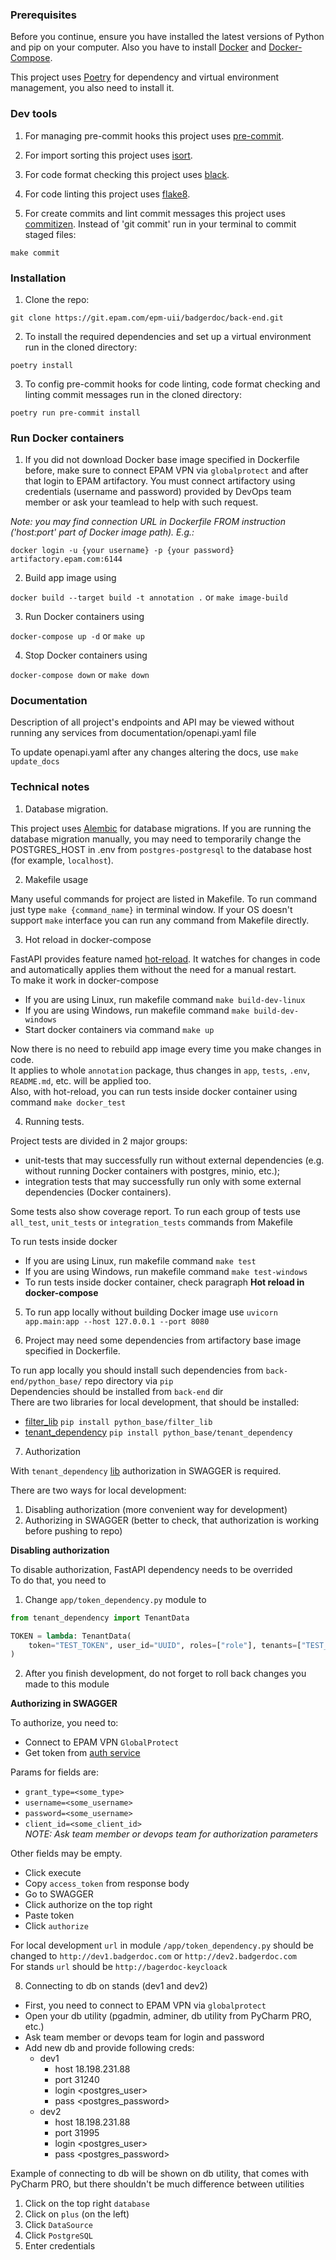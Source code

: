 ### Prerequisites

Before you continue, ensure you have installed the latest versions of Python and pip on your computer. Also you have to install [Docker](https://www.docker.com/) and [Docker-Compose](https://docs.docker.com/compose/).

This project uses [Poetry](https://python-poetry.org/) for dependency and virtual environment management, you also need to install it.

### Dev tools

1) For managing pre-commit hooks this project uses [pre-commit](https://pre-commit.com/).

2) For import sorting this project uses [isort](https://pycqa.github.io/isort/).

3) For code format checking this project uses [black](https://github.com/psf/black).

4) For code linting this project uses [flake8](https://flake8.pycqa.org/en/latest/).

5) For create commits and lint commit messages this project uses [commitizen](https://commitizen-tools.github.io/commitizen/). Instead of 'git commit' run in your terminal to commit staged files:

`make commit`

### Installation

1) Clone the repo:

`git clone https://git.epam.com/epm-uii/badgerdoc/back-end.git`

2) To install the required dependencies and set up a virtual environment run in the cloned directory:

`poetry install`

3) To config pre-commit hooks for code linting, code format checking and linting commit messages run in the cloned directory:

`poetry run pre-commit install`

### Run Docker containers

1) If you did not download Docker base image specified in Dockerfile before, make sure to connect EPAM VPN via `globalprotect` 
and after that login to EPAM artifactory. 
You must connect artifactory using credentials (username and password) provided by DevOps team member or ask your teamlead to help with such request.

*Note: you may find connection URL in Dockerfile FROM instruction ('host:port' part of Docker image path). E.g.:*
```
docker login -u {your username} -p {your password} artifactory.epam.com:6144
```

2) Build app image using

`docker build --target build -t annotation .` or `make image-build`

3) Run Docker containers using

`docker-compose up -d` or `make up`

4) Stop Docker containers using

`docker-compose down` or `make down`

### Documentation

Description of all project's endpoints and API may be viewed without running any services from documentation/openapi.yaml file

To update openapi.yaml after any changes altering the docs, use `make update_docs`

### Technical notes

1) Database migration.

This project uses [Alembic](https://alembic.sqlalchemy.org/) for database migrations. If you are running the database migration manually, you may need to temporarily change the POSTGRES_HOST in .env from `postgres-postgresql` to the database host (for example, `localhost`).


2) Makefile usage

Many useful commands for project are listed in Makefile. To run command just type ``make {command_name}`` in terminal window. 
If your OS doesn't support `make` interface you can run any command from Makefile directly.

3) Hot reload in docker-compose

FastAPI provides feature named [hot-reload](https://fastapi.tiangolo.com/tutorial/first-steps/?h=reload#first-steps). It watches for changes in code
and automatically applies them without the need for a manual restart.  
To make it work in docker-compose
* If you are using Linux, run makefile command `make build-dev-linux`
* If you are using Windows, run makefile command `make build-dev-windows`
* Start docker containers via command `make up`  

Now there is no need to rebuild app image every time you make changes in code.  
It applies to whole `annotation` package, thus changes in `app`, `tests`, `.env`,
`README.md`, etc. will be applied too.  
Also, with hot-reload, you can run tests inside docker container
using command `make docker_test`

4) Running tests.

Project tests are divided in 2 major groups: 
* unit-tests that may successfully run without external dependencies (e.g. without running Docker containers with postgres, minio, etc.);
* integration tests that may successfully run only with some external dependencies (Docker containers).

Some tests also show coverage report. To run each group of tests use `all_test`, `unit_tests` or `integration_tests` commands from Makefile

To run tests inside docker
* If you are using Linux, run makefile command `make test`
* If you are using Windows, run makefile command `make test-windows`
* To run tests inside docker container, check paragraph **Hot reload in docker-compose**

5) To run app locally without building Docker image use `uvicorn app.main:app --host 127.0.0.1 --port 8080`


6) Project may need some dependencies from artifactory base image specified in Dockerfile.  

To run app locally you should install such dependencies from `back-end/python_base/` repo directory via `pip`  
Dependencies should be installed from `back-end` dir  
There are two libraries for local development, that should be installed:
* [filter_lib](https://git.epam.com/epm-uii/badgerdoc/back-end/-/tree/master/python_base/filter_lib) `pip install python_base/filter_lib`
* [tenant_dependency](https://git.epam.com/epm-uii/badgerdoc/back-end/-/tree/master/python_base/tenant_dependency) `pip install python_base/tenant_dependency`

7) Authorization   

With `tenant_dependency` [lib](https://git.epam.com/epm-uii/badgerdoc/back-end/-/tree/master/python_base/tenant_dependency) authorization in SWAGGER is required.  

There are two ways for local development:  
1) Disabling authorization (more convenient way for development)  
2) Authorizing in SWAGGER (better to check, that authorization is working before pushing to repo)  

**Disabling authorization**  

To disable authorization, FastAPI dependency needs to be overrided  
To do that, you need to 
1) Change `app/token_dependency.py` module to
```python
from tenant_dependency import TenantData

TOKEN = lambda: TenantData(
    token="TEST_TOKEN", user_id="UUID", roles=["role"], tenants=["TEST_TENANT"]
)
```
2) After you finish development, do not forget to roll back changes you made to this module

**Authorizing in SWAGGER**  

To authorize, you need to:
* Connect to EPAM VPN `GlobalProtect`
* Get token from [auth service](http://dev1.badgerdoc.com/api/v1/users/docs#/auth/login_token_post)  

Params for fields are:
* `grant_type=<some_type>`
* `username=<some_username>`
* `password=<some_username>`
* `client_id=<some_client_id>`  
*NOTE: Ask team member or devops team for authorization parameters*

Other fields may be empty. 
* Click execute
* Copy `access_token` from response body
* Go to SWAGGER
* Click authorize on the top right
* Paste token
* Click `authorize`

For local development `url` in module `/app/token_dependency.py` should be changed
to `http://dev1.badgerdoc.com` or `http://dev2.badgerdoc.com`  
For stands `url` should be `http://bagerdoc-keycloack`

8) Connecting to db on stands (dev1 and dev2)  
* First, you need to connect to EPAM VPN via `globalprotect`  
* Open your db utility (pgadmin, adminer, db utility from PyCharm PRO, etc.)  
* Ask team member or devops team for login and password
* Add new db and provide following creds:
  * dev1
    * host 18.198.231.88
    * port 31240
    * login <postgres_user>
    * pass <postgres_password>
  * dev2
    * host 18.198.231.88
    * port 31995
    * login <postgres_user>
    * pass <postgres_password>

Example of connecting to db will be shown on db utility, that comes with
PyCharm PRO, but there shouldn't be much difference between utilities
   1) Click on the top right `database`
   2) Click on `plus` (on the left)
   3) Click `DataSource`
   4) Click `PostgreSQL`
   5) Enter credentials